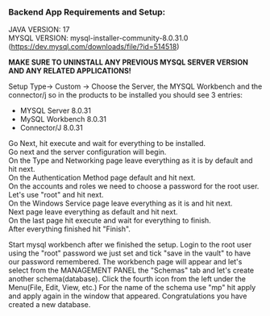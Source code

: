 ### Backend App Requirements and Setup:
JAVA VERSION: 17<br/>
MYSQL VERSION: mysql-installer-community-8.0.31.0 (https://dev.mysql.com/downloads/file/?id=514518)

<strong>MAKE SURE TO UNINSTALL ANY PREVIOUS MYSQL SERVER VERSION AND ANY RELATED APPLICATIONS!</strong>

Setup Type-> Custom -> Choose the Server, the MYSQL Workbench and the connector/j so in the products to be installed you should see 3 entries:
- MYSQL Server 8.0.31
- MySQL Workbench 8.0.31
- Connector/J 8.0.31

Go Next, hit execute and wait for everything to be installed. <br/>
Go next and the server configuration will begin. <br/>
On the Type and Networking page leave everything as it is by default and hit next.<br/>
On the Authentication Method page default and hit next.<br/>
On the accounts and roles we need to choose a password for the root user. Let's use "root" and hit next.<br/>
On the Windows Service page leave everything as it is and hit next.<br/>
Next page leave everything as default and hit next.<br/>
On the last page hit execute and wait for everything to finish.<br/>
After everything finished hit "Finish".

Start mysql workbench after we finished the setup.
Login to the root user using the "root" password we just set and tick "save in the vault" to have our password remembered.
The workbench page will appear and let's select from the MANAGEMENT PANEL the "Schemas" tab and let's create another schema(database).
Click the fourth icon from the left under the Menu(File, Edit, View, etc.)
For the name of the schema use "mp" hit apply and apply again in the window that appeared. Congratulations you have created a new database.
